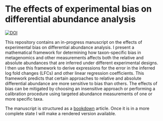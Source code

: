 # The effects of experimental bias on differential abundance analysis

[![DOI](https://zenodo.org/badge/340487467.svg)](https://zenodo.org/badge/latestdoi/340487467)

This repository contains an in-progress manuscript on the effects of experimental bias on differential abundance analysis.
I present a mathematical framework for determining how taxon-specific bias in metagenomics and other measurements affects both the relative and absolute abundances that are inferred under different experimental designs.
I then use this framework to derive expressions for the error in the inferred log fold changes (LFCs) and other linear regression coefficients. 
This framework predicts that certain approaches to relative and absolute differential abundance are more sensitive to bias than others.
The effects of bias can be mitigated by choosing an insensitive approach or performing a calibration procedure using targeted abundance measurements of one or more specific taxa.

The manuscript is structured as a [bookdown](https://github.com/rstudio/bookdown) article.
Once it is in a more complete state I will make a rendered version available.
